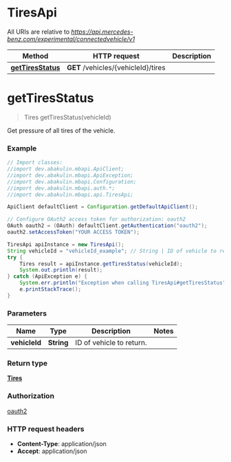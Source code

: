 # TiresApi

All URIs are relative to *https://api.mercedes-benz.com/experimental/connectedvehicle/v1*

Method | HTTP request | Description
------------- | ------------- | -------------
[**getTiresStatus**](TiresApi.md#getTiresStatus) | **GET** /vehicles/{vehicleId}/tires | 


<a name="getTiresStatus"></a>
# **getTiresStatus**
> Tires getTiresStatus(vehicleId)



Get pressure of all tires of the vehicle.

### Example
```java
// Import classes:
//import dev.abakulin.mbapi.ApiClient;
//import dev.abakulin.mbapi.ApiException;
//import dev.abakulin.mbapi.Configuration;
//import dev.abakulin.mbapi.auth.*;
//import dev.abakulin.mbapi.api.TiresApi;

ApiClient defaultClient = Configuration.getDefaultApiClient();

// Configure OAuth2 access token for authorization: oauth2
OAuth oauth2 = (OAuth) defaultClient.getAuthentication("oauth2");
oauth2.setAccessToken("YOUR ACCESS TOKEN");

TiresApi apiInstance = new TiresApi();
String vehicleId = "vehicleId_example"; // String | ID of vehicle to return.
try {
    Tires result = apiInstance.getTiresStatus(vehicleId);
    System.out.println(result);
} catch (ApiException e) {
    System.err.println("Exception when calling TiresApi#getTiresStatus");
    e.printStackTrace();
}
```

### Parameters

Name | Type | Description  | Notes
------------- | ------------- | ------------- | -------------
 **vehicleId** | **String**| ID of vehicle to return. |

### Return type

[**Tires**](Tires.md)

### Authorization

[oauth2](../README.md#oauth2)

### HTTP request headers

 - **Content-Type**: application/json
 - **Accept**: application/json

